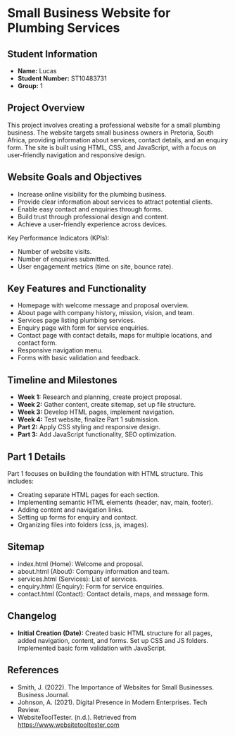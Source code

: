 # Small Business Website for Plumbing Services

## Student Information
- **Name:** Lucas
- **Student Number:** ST10483731
- **Group:** 1

## Project Overview
This project involves creating a professional website for a small plumbing business. The website targets small business owners in Pretoria, South Africa, providing information about services, contact details, and an enquiry form. The site is built using HTML, CSS, and JavaScript, with a focus on user-friendly navigation and responsive design.

## Website Goals and Objectives
- Increase online visibility for the plumbing business.
- Provide clear information about services to attract potential clients.
- Enable easy contact and enquiries through forms.
- Build trust through professional design and content.
- Achieve a user-friendly experience across devices.

Key Performance Indicators (KPIs):
- Number of website visits.
- Number of enquiries submitted.
- User engagement metrics (time on site, bounce rate).

## Key Features and Functionality
- Homepage with welcome message and proposal overview.
- About page with company history, mission, vision, and team.
- Services page listing plumbing services.
- Enquiry page with form for service enquiries.
- Contact page with contact details, maps for multiple locations, and contact form.
- Responsive navigation menu.
- Forms with basic validation and feedback.

## Timeline and Milestones
- **Week 1:** Research and planning, create project proposal.
- **Week 2:** Gather content, create sitemap, set up file structure.
- **Week 3:** Develop HTML pages, implement navigation.
- **Week 4:** Test website, finalize Part 1 submission.
- **Part 2:** Apply CSS styling and responsive design.
- **Part 3:** Add JavaScript functionality, SEO optimization.

## Part 1 Details
Part 1 focuses on building the foundation with HTML structure. This includes:
- Creating separate HTML pages for each section.
- Implementing semantic HTML elements (header, nav, main, footer).
- Adding content and navigation links.
- Setting up forms for enquiry and contact.
- Organizing files into folders (css, js, images).

## Sitemap
- index.html (Home): Welcome and proposal.
- about.html (About): Company information and team.
- services.html (Services): List of services.
- enquiry.html (Enquiry): Form for service enquiries.
- contact.html (Contact): Contact details, maps, and message form.

## Changelog
- **Initial Creation (Date):** Created basic HTML structure for all pages, added navigation, content, and forms. Set up CSS and JS folders. Implemented basic form validation with JavaScript.

## References
- Smith, J. (2022). The Importance of Websites for Small Businesses. Business Journal.
- Johnson, A. (2021). Digital Presence in Modern Enterprises. Tech Review.
- WebsiteToolTester. (n.d.). Retrieved from https://www.websitetooltester.com
